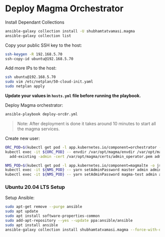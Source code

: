 # Deploy Magma Orchestrator

Install Dependant Collections
```bash
ansible-galaxy collection install -U shubhamtatvamasi.magma
ansible-galaxy collection list
```

Copy your public SSH key to the host:
```bash
ssh-keygen -R 192.168.5.70
ssh-copy-id ubuntu@192.168.5.70
```

Add more IPs to the host:
```bash
ssh ubuntu@192.168.5.70
sudo vim /etc/netplan/50-cloud-init.yaml
sudo netplan apply
```

**Update your values in `hosts.yml` file before running the playbook.**

Deploy Magma orchestrator:
```bash
ansible-playbook deploy-orc8r.yml
```
> Note: After deployment is done it takes around 10 minutes to start all the magma services.

Create new user:
```bash
ORC_POD=$(kubectl get pod -l app.kubernetes.io/component=orchestrator -o jsonpath='{.items[0].metadata.name}')
kubectl exec -it ${ORC_POD} -- envdir /var/opt/magma/envdir /var/opt/magma/bin/accessc \
  add-existing -admin -cert /var/opt/magma/certs/admin_operator.pem admin_operator

NMS_POD=$(kubectl get pod -l app.kubernetes.io/component=magmalte -o jsonpath='{.items[0].metadata.name}')
kubectl exec -it ${NMS_POD} -- yarn setAdminPassword master admin admin
kubectl exec -it ${NMS_POD} -- yarn setAdminPassword magma-test admin admin
```

### Ubuntu 20.04 LTS Setup

Setup Ansible:
```bash
sudo apt-get remove --purge ansible
sudo apt update
sudo apt install software-properties-common
sudo add-apt-repository --yes --update ppa:ansible/ansible
sudo apt install ansible
ansible-galaxy collection install shubhamtatvamasi.magma --force-with-deps
```
